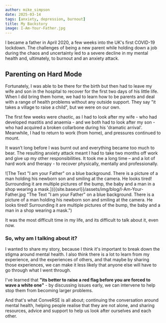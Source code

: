 ```yaml
---
author: mike_simpson
date: 2025-03-14
tags: [anxiety, depression, burnout]
title: My Backstory
image: I-Am-Your-Father.jpg
---
```


I became a father in April 2020, a few weeks into the UK's first COVID-19 lockdown.
The challenges of being a new parent while holding down a job during the chaos and uncertainty
led to a severe decline in my mental health and, ultimately, to burnout and an anxiety attack.

## Parenting on Hard Mode

Fortunately, I was able to be there for the birth but then had to leave my wife and son in the hospital to recover
for the first two days of his little life. When I did bring them home, we had to learn how to be parents
and deal with a range of health problems without any outside support. They say "it takes a village to raise a child",
but we were on our own.

The first few weeks were chaotic, as I had to look after my wife - who had developed mastitis and anaemia -
and we both had to look after my son - who had acquired a broken collarbone during his 'dramatic arrival'.  
Meanwhile, I had to return to work (from home), and pressures continued to mount.

It wasn’t long before I was burnt out and everything became too much to bear. The resulting anxiety attack meant
I had to take two months off work and give up my other responsibilities. It took me a long time –
and a lot of hard work and therapy - to recover physically, mentally and professionally.

![The Text "I am your Father" on a blue background. There is a picture of a man holding his newborn son and smiling at the camera. He looks tired! Surrounding it are multiple pictures of the bump, the baby and a man in a shop wearing a mask.]({{site.baseurl}}/assets/img/blog/I-Am-Your-Father.jpg "The Text "I am your Father" on a blue background. There is a picture of a man holding his newborn son and smiling at the camera. He looks tired! Surrounding it are multiple pictures of the bump, the baby and a man in a shop wearing a mask.")

It was the most difficult time in my life, and its difficult to talk about it, even now.

### So, why am I talking about it?

I wanted to share my story, because I think it's important to break down the stigma around mental health.
I also think there is a lot to learn from my experience, and the experiences of others, and that maybe
by sharing those experiences, we can make it less likely that anyone else will have to go through what I went through.

I've learned that **"its better to raise a red flag before you are forced to wave a white one"** - by discussing issues
early, we can intervene to help stop them from becoming larger problems.

And that's what ConveRSE is all about; continuing the conversation around mental health, helping people realise
that they are not alone, and sharing resources, advice and support to help us look after ourselves and each other.

